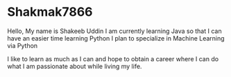 # Shakmak7866
Hello, My name is Shakeeb Uddin
I am currently learning Java so that I can have an easier time learning Python
I plan to specialize in Machine Learning via Python

I like to learn as much as I can and hope to obtain a career where I can do what I am passionate about while living my life.
